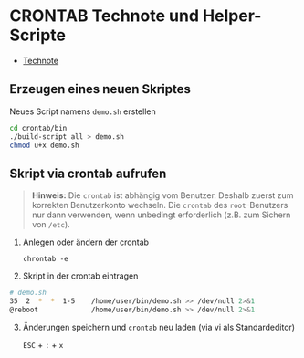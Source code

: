 # CRONTAB Technote und Helper-Scripte

- [Technote](./docs/crontab.md)

## Erzeugen eines neuen Skriptes

Neues Script namens `demo.sh` erstellen

```sh
cd crontab/bin
./build-script all > demo.sh
chmod u+x demo.sh
```

## Skript via crontab aufrufen

> **Hinweis:** Die `crontab` ist abhängig vom Benutzer. Deshalb zuerst zum korrekten Benutzerkonto wechseln. Die `crontab` des `root`-Benutzers nur dann verwenden, wenn unbedingt erforderlich (z.B. zum Sichern von `/etc`).

1. Anlegen oder ändern der crontab

   `chrontab -e`

2. Skript in der crontab eintragen

```sh
# demo.sh
35  2  *  *  1-5    /home/user/bin/demo.sh >> /dev/null 2>&1
@reboot             /home/user/bin/demo.sh >> /dev/null 2>&1
```

3. Änderungen speichern und `crontab` neu laden (via vi als Standardeditor)

   `ESC` + `:` + `x`
